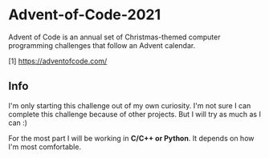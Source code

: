 # Advent-of-Code-2021
Advent of Code is an annual set of Christmas-themed computer programming challenges that follow an Advent calendar.

[1] https://adventofcode.com/

## Info
I'm only starting this challenge out of my own curiosity. I'm not sure I can complete this challenge because of other projects.
But I will try as much as I can :)

For the most part I will be working in **C/C++ or Python**. It depends on how I'm most comfortable.

